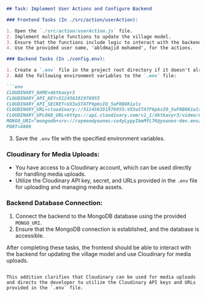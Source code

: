 
```markdown
## Task: Implement User Actions and Configure Backend

### Frontend Tasks (In ./src/action/userAction):

1. Open the `./src/action/userAction.js` file.
2. Implement multiple functions to update the village model.
3. Ensure that the functions include logic to interact with the backend API for creating, updating, and deleting user data.
4. Use the provided user name, 'abldmajid mohamed', for the actions.

### Backend Tasks (In ./config.env):

1. Create a `.env` file in the project root directory if it doesn't already exist.
2. Add the following environment variables to the `.env` file:

```env
CLOUDINARY_NAME=dktkavyr3
CLOUDINARY_API_KEY=512456381976955
CLOUDINARY_API_SECRET=VX3uSTA7F6pbsIO_5uFRB6Kiuls
CLOUDINARY_URL=cloudinary://512456381976955:VX3uSTA7F6pbsIO_5uFRB6Kiuls@dktkavyr3
CLOUDINARY_UPLOAD_URL=https://api.cloudinary.com/v1_1/dktkavyr3/video/upload
MONGO_URI="mongodb+srv://raymondyounes:cu4yLypyIbmMfL7K@younes-dev.enszkpk.mongodb.net/test"
PORT=4000
```

3. Save the `.env` file with the specified environment variables.

### Cloudinary for Media Uploads:

- You have access to a Cloudinary account, which can be used directly for handling media uploads.
- Utilize the Cloudinary API key, secret, and URLs provided in the `.env` file for uploading and managing media assets.

### Backend Database Connection:

1. Connect the backend to the MongoDB database using the provided `MONGO_URI`.
2. Ensure that the MongoDB connection is established, and the database is accessible.

After completing these tasks, the frontend should be able to interact with the backend for updating the village model and use Cloudinary for media uploads.
```

This addition clarifies that Cloudinary can be used for media uploads and directs the developer to utilize the Cloudinary API keys and URLs provided in the `.env` file.